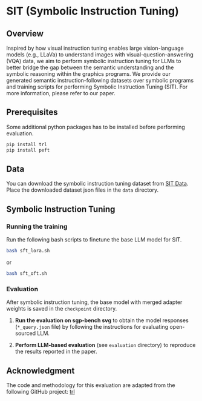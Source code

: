 # SIT (Symbolic Instruction Tuning)

## Overview
Inspired by how visual instruction tuning enables large vision-language models (e.g., LLaVa) to understand images with visual-question-answering (VQA) data, we aim to perform symbolic instruction tuning for LLMs to better bridge the gap between the semantic understanding and the symbolic reasoning within the graphics programs. We provide our generated semantic instruction-following datasets over symbolic programs and training scripts for performing Symbolic Instruction Tuning (SIT). For more information, please refer to our paper.


## Prerequisites

Some additional python packages has to be installed before performing evaluation.
```bash
pip install trl
pip install peft
```

## Data

You can download the symbolic instruction tuning dataset from [SIT Data](https://drive.google.com/drive/folders/1yZA7SKVCscai1tY_Zpoy4XgdR27Rddg1). Place the downloaded dataset json files in the `data` directory.


## Symbolic Instruction Tuning

### Running the training
Run the following bash scripts to finetune the base LLM model for SIT.
```bash
bash sft_lora.sh
```
or
```bash
bash sft_oft.sh
```

### Evaluation
After symbolic instruction tuning, the base model with merged adapter weights is saved in the `checkpoint` directory. 

1. **Run the evaluation on sgp-bench svg** to obtain the model responses (`*_query.json` file) by following the instructions for evaluating open-sourced LLM.

2. **Perform LLM-based evaluation** (see `evaluation` directory) to reproduce the results reported in the paper.


## Acknowledgment
The code and methodology for this evaluation are adapted from the following GitHub project: [trl](https://github.com/huggingface/trl)